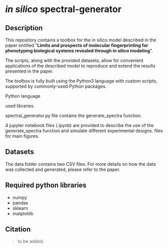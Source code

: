 # *in silico* spectral-generator

## Description

This repository contains a toolbox for the in silico model described in the paper entitled "**Limits and prospects of molecular fingerprinting for
phenotyping biological systems revealed through in silico modeling**".

The scripts, along with the provided datasets, allow for convenient applications of the described model to reproduce and extend the results presented in the paper.

The toolbox is fully built using the Python3 language with custom scripts, supported by commonly-used Python packages.


Python language

used libraries.

spectral_generator.py file contains the generate_spectra function.

4 jupyter notebook files (.ipynb) are provided to describe the use of the generate_spectra function and simulate different experimental designs. files for main figures.

## Datasets
The data folder contains two CSV files.
For more details on how the data was collected and generated, please refer to the paper.

## Required python libraries
* numpy
* pandas
* sklearn
* matplotlib

## Citation
> to be added.
